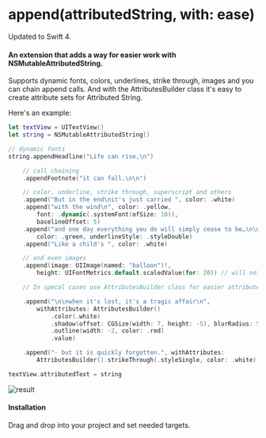 # append(attributedString, with: ease)
Updated to Swift 4.

#### An extension that adds a way for easier work with NSMutableAttributedString.

Supports dynamic fonts, colors, underlines, strike through, images and you can chain append calls.
And with the AttributesBuilder class it's easy to create attribute sets for Attributed String.

Here's an example:

```swift
let textView = UITextView()
let string = NSMutableAttributedString()

// dynamic fonts
string.appendHeadline("Life can rise,\n")

    // call chaining
    .appendFootnote("it can fall.\n\n")

    // color, underline, strike through, superscript and others
    .append("But in the end\nit's just carried ", color: .white)
    .append("with the wind\n", color: .yellow,
        font: .dynamic(.systemFont(ofSize: 10)),
        baselineOffset: 5)
    .append("and one day everything you do will simply cease to be…\n\n",
        color: .green, underlineStyle: .styleDouble)
    .append("Like a child's ", color: .white)

    // and even images
    .append(image: UIImage(named: "balloon")!,
        height: UIFontMetrics.default.scaledValue(for: 20)) // will not auto-adjust though

    // In specal cases use AttributesBuilder class for easier attributes set up

    .append("\n\nwhen it's lost, it's a tragic affair\n",
        withAttributes: AttributesBuilder()
            .color(.white)
            .shadow(offset: CGSize(width: 7, height: -5), blurRadius: 5, color: .yellow)
            .outline(width: -2, color: .red)
            .value)

    .append("- but it is quickly forgotten.", withAttributes:
        AttributesBuilder().strikeThrough(.styleSingle, color: .white).value)

textView.attributedText = string
```

![result](https://github.com/ysoftware/appendAttributedStringWithEase/blob/master/image2.png?raw=true)

#### Installation

Drag and drop into your project and set needed targets.
